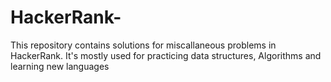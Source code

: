 # HackerRank-

This repository contains solutions for miscallaneous problems in HackerRank. It's mostly used for practicing data structures, Algorithms and learning new languages
